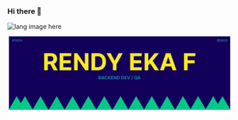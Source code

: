### Hi there 👋

<p align="left"><img width=15% height:40%" src="https://github.com/alansmathew/alansmathew/raw/master/lang.gif" alt="lang image here" /></p>
  
  <img src="https://github.com/RendTI3080/RendTI3080/blob/main/banner-ren.png">

<!--
**RendTI3080/RendTI3080** is a ✨ _special_ ✨ repository because its `README.md` (this file) appears on your GitHub profile.

Here are some ideas to get you started:

- 🔭 I’m currently working on ...
- 🌱 I’m currently learning ...
- 👯 I’m looking to collaborate on ...
- 🤔 I’m looking for help with ...
- 💬 Ask me about ...
- 📫 How to reach me: ...
- 😄 Pronouns: ...
- ⚡ Fun fact: ...
-->
